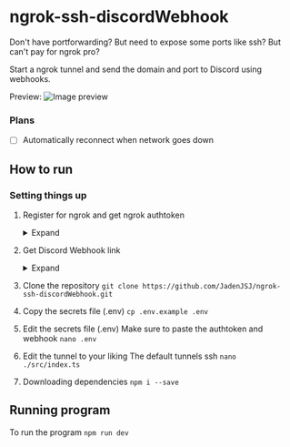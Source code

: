 # ngrok-ssh-discordWebhook
Don't have portforwarding? But need to expose some ports like ssh?
But can't pay for ngrok pro?

Start a ngrok tunnel and send the domain and port to Discord using webhooks.

Preview:
![Image preview](https://cdn.discordapp.com/attachments/1052466594133069836/1052861495664443393/image.png)

### Plans
- [ ] Automatically reconnect when network goes down


## How to run
### Setting things up
1. Register for ngrok and get ngrok authtoken
   <details closed>
    <summary>Expand</summary>
    Go to https://dashboard.ngrok.com/signup
    After signing up copy the authtoken as shown highlighted

    Guide image:
    https://cdn.discordapp.com/attachments/660770162072485890/1052868815110811719/2022-12-15_15-43.png

    </details>
2. Get Discord Webhook link
   <details closed>
    <summary>Expand</summary>
    Go to a discord server you own or create one.
    On the server channel you want notifications to be sent, edit the channel, then creat a new webhook and copy the webhook url

    Guide image:
    https://cdn.discordapp.com/attachments/660770162072485890/1052871385900384326/image.png

    </details>
3. Clone the repository
`
git clone https://github.com/JadenJSJ/ngrok-ssh-discordWebhook.git
`

1. Copy the secrets file (.env)
`
cp .env.example .env
`

1. Edit the secrets file (.env)
Make sure to paste the authtoken and webhook
`
nano .env
`

1. Edit the tunnel to your liking
   The default tunnels ssh
   `
   nano ./src/index.ts
   `

2. Downloading dependencies
   `
   npm i --save
   `
## Running program
To run the program
`
npm run dev
`
